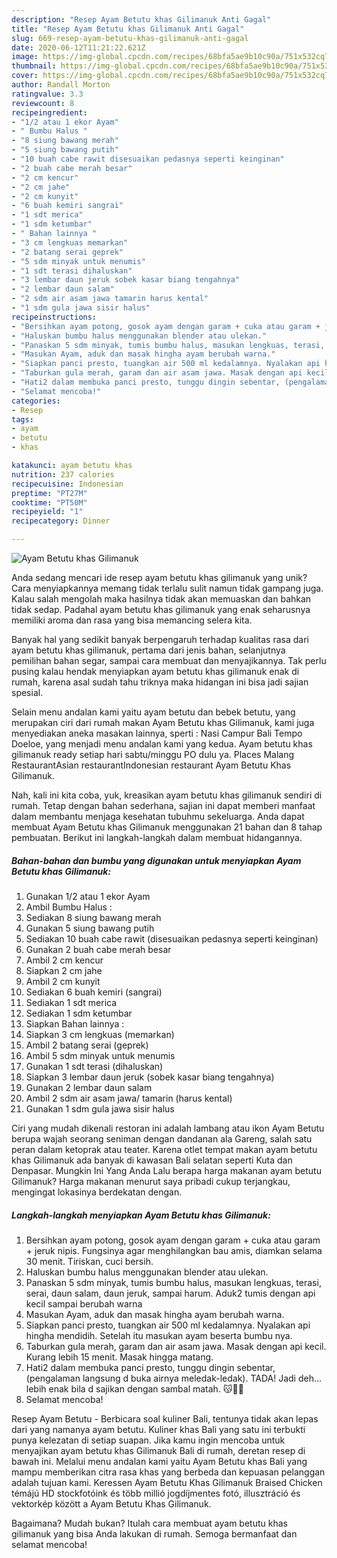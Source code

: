 ```yaml
---
description: "Resep Ayam Betutu khas Gilimanuk Anti Gagal"
title: "Resep Ayam Betutu khas Gilimanuk Anti Gagal"
slug: 669-resep-ayam-betutu-khas-gilimanuk-anti-gagal
date: 2020-06-12T11:21:22.621Z
image: https://img-global.cpcdn.com/recipes/68bfa5ae9b10c90a/751x532cq70/ayam-betutu-khas-gilimanuk-foto-resep-utama.jpg
thumbnail: https://img-global.cpcdn.com/recipes/68bfa5ae9b10c90a/751x532cq70/ayam-betutu-khas-gilimanuk-foto-resep-utama.jpg
cover: https://img-global.cpcdn.com/recipes/68bfa5ae9b10c90a/751x532cq70/ayam-betutu-khas-gilimanuk-foto-resep-utama.jpg
author: Randall Morton
ratingvalue: 3.3
reviewcount: 8
recipeingredient:
- "1/2 atau 1 ekor Ayam"
- " Bumbu Halus "
- "8 siung bawang merah"
- "5 siung bawang putih"
- "10 buah cabe rawit disesuaikan pedasnya seperti keinginan"
- "2 buah cabe merah besar"
- "2 cm kencur"
- "2 cm jahe"
- "2 cm kunyit"
- "6 buah kemiri sangrai"
- "1 sdt merica"
- "1 sdm ketumbar"
- " Bahan lainnya "
- "3 cm lengkuas memarkan"
- "2 batang serai geprek"
- "5 sdm minyak untuk menumis"
- "1 sdt terasi dihaluskan"
- "3 lembar daun jeruk sobek kasar biang tengahnya"
- "2 lembar daun salam"
- "2 sdm air asam jawa tamarin harus kental"
- "1 sdm gula jawa sisir halus"
recipeinstructions:
- "Bersihkan ayam potong, gosok ayam dengan garam + cuka atau garam + jeruk nipis. Fungsinya agar menghilangkan bau amis, diamkan selama 30 menit. Tiriskan, cuci bersih."
- "Haluskan bumbu halus menggunakan blender atau ulekan."
- "Panaskan 5 sdm minyak, tumis bumbu halus, masukan lengkuas, terasi, serai, daun salam, daun jeruk, sampai harum. Aduk2 tumis dengan api kecil sampai berubah warna"
- "Masukan Ayam, aduk dan masak hingha ayam berubah warna."
- "Siapkan panci presto, tuangkan air 500 ml kedalamnya. Nyalakan api hingha mendidih. Setelah itu masukan ayam beserta bumbu nya."
- "Taburkan gula merah, garam dan air asam jawa. Masak dengan api kecil. Kurang lebih 15 menit. Masak hingga matang."
- "Hati2 dalam membuka panci presto, tunggu dingin sebentar, (pengalaman langsung d buka airnya meledak-ledak). TADA! Jadi deh... lebih enak bila d sajikan dengan sambal matah. 😽👍🏼"
- "Selamat mencoba!"
categories:
- Resep
tags:
- ayam
- betutu
- khas

katakunci: ayam betutu khas 
nutrition: 237 calories
recipecuisine: Indonesian
preptime: "PT27M"
cooktime: "PT50M"
recipeyield: "1"
recipecategory: Dinner

---
```



![Ayam Betutu khas Gilimanuk](https://img-global.cpcdn.com/recipes/68bfa5ae9b10c90a/751x532cq70/ayam-betutu-khas-gilimanuk-foto-resep-utama.jpg)

Anda sedang mencari ide resep ayam betutu khas gilimanuk yang unik? Cara menyiapkannya memang tidak terlalu sulit namun tidak gampang juga. Kalau salah mengolah maka hasilnya tidak akan memuaskan dan bahkan tidak sedap. Padahal ayam betutu khas gilimanuk yang enak seharusnya memiliki aroma dan rasa yang bisa memancing selera kita.

Banyak hal yang sedikit banyak berpengaruh terhadap kualitas rasa dari ayam betutu khas gilimanuk, pertama dari jenis bahan, selanjutnya pemilihan bahan segar, sampai cara membuat dan menyajikannya. Tak perlu pusing kalau hendak menyiapkan ayam betutu khas gilimanuk enak di rumah, karena asal sudah tahu triknya maka hidangan ini bisa jadi sajian spesial.

Selain menu andalan kami yaitu ayam betutu dan bebek betutu, yang merupakan ciri dari rumah makan Ayam Betutu khas Gilimanuk, kami juga menyediakan aneka masakan lainnya, sperti : Nasi Campur Bali Tempo Doeloe, yang menjadi menu andalan kami yang kedua. Ayam betutu khas gilimanuk ready setiap hari sabtu/minggu PO dulu ya. Places Malang RestaurantAsian restaurantIndonesian restaurant Ayam Betutu Khas Gilimanuk.


Nah, kali ini kita coba, yuk, kreasikan ayam betutu khas gilimanuk sendiri di rumah. Tetap dengan bahan sederhana, sajian ini dapat memberi manfaat dalam membantu menjaga kesehatan tubuhmu sekeluarga. Anda dapat membuat Ayam Betutu khas Gilimanuk menggunakan 21 bahan dan 8 tahap pembuatan. Berikut ini langkah-langkah dalam membuat hidangannya.

<!--inarticleads1-->

##### Bahan-bahan dan bumbu yang digunakan untuk menyiapkan Ayam Betutu khas Gilimanuk:

1. Gunakan 1/2 atau 1 ekor Ayam
1. Ambil  Bumbu Halus :
1. Sediakan 8 siung bawang merah
1. Gunakan 5 siung bawang putih
1. Sediakan 10 buah cabe rawit (disesuaikan pedasnya seperti keinginan)
1. Gunakan 2 buah cabe merah besar
1. Ambil 2 cm kencur
1. Siapkan 2 cm jahe
1. Ambil 2 cm kunyit
1. Sediakan 6 buah kemiri (sangrai)
1. Sediakan 1 sdt merica
1. Sediakan 1 sdm ketumbar
1. Siapkan  Bahan lainnya :
1. Siapkan 3 cm lengkuas (memarkan)
1. Ambil 2 batang serai (geprek)
1. Ambil 5 sdm minyak untuk menumis
1. Gunakan 1 sdt terasi (dihaluskan)
1. Siapkan 3 lembar daun jeruk (sobek kasar biang tengahnya)
1. Gunakan 2 lembar daun salam
1. Ambil 2 sdm air asam jawa/ tamarin (harus kental)
1. Gunakan 1 sdm gula jawa sisir halus


Ciri yang mudah dikenali restoran ini adalah lambang atau ikon Ayam Betutu berupa wajah seorang seniman dengan dandanan ala Gareng, salah satu peran dalam ketoprak atau teater. Karena otlet tempat makan ayam betutu khas Gilimanuk ada banyak di kawasan Bali selatan seperti Kuta dan Denpasar. Mungkin Ini Yang Anda Lalu berapa harga makanan ayam betutu Gilimanuk? Harga makanan menurut saya pribadi cukup terjangkau, mengingat lokasinya berdekatan dengan. 

<!--inarticleads2-->

##### Langkah-langkah menyiapkan Ayam Betutu khas Gilimanuk:

1. Bersihkan ayam potong, gosok ayam dengan garam + cuka atau garam + jeruk nipis. Fungsinya agar menghilangkan bau amis, diamkan selama 30 menit. Tiriskan, cuci bersih.
1. Haluskan bumbu halus menggunakan blender atau ulekan.
1. Panaskan 5 sdm minyak, tumis bumbu halus, masukan lengkuas, terasi, serai, daun salam, daun jeruk, sampai harum. Aduk2 tumis dengan api kecil sampai berubah warna
1. Masukan Ayam, aduk dan masak hingha ayam berubah warna.
1. Siapkan panci presto, tuangkan air 500 ml kedalamnya. Nyalakan api hingha mendidih. Setelah itu masukan ayam beserta bumbu nya.
1. Taburkan gula merah, garam dan air asam jawa. Masak dengan api kecil. Kurang lebih 15 menit. Masak hingga matang.
1. Hati2 dalam membuka panci presto, tunggu dingin sebentar, (pengalaman langsung d buka airnya meledak-ledak). TADA! Jadi deh... lebih enak bila d sajikan dengan sambal matah. 😽👍🏼
1. Selamat mencoba!


Resep Ayam Betutu - Berbicara soal kuliner Bali, tentunya tidak akan lepas dari yang namanya ayam betutu. Kuliner khas Bali yang satu ini terbukti punya kelezatan di setiap suapan. Jika kamu ingin mencoba untuk menyajikan ayam betutu khas Gilimanuk Bali di rumah, deretan resep di bawah ini. Melalui menu andalan kami yaitu Ayam Betutu khas Bali yang mampu memberikan citra rasa khas yang berbeda dan kepuasan pelanggan adalah tujuan kami. Keressen Ayam Betutu Khas Gilimanuk Braised Chicken témájú HD stockfotóink és több millió jogdíjmentes fotó, illusztráció és vektorkép között a Ayam Betutu Khas Gilimanuk. 

Bagaimana? Mudah bukan? Itulah cara membuat ayam betutu khas gilimanuk yang bisa Anda lakukan di rumah. Semoga bermanfaat dan selamat mencoba!
